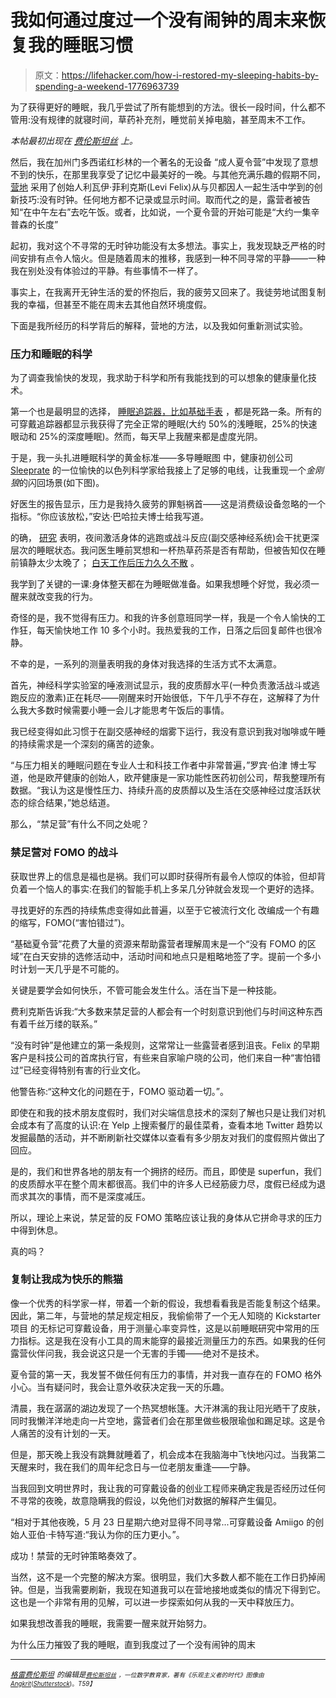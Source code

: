 # 我如何通过度过一个没有闹钟的周末来恢复我的睡眠习惯

> 原文：<https://lifehacker.com/how-i-restored-my-sleeping-habits-by-spending-a-weekend-1776963739>

为了获得更好的睡眠，我几乎尝试了所有能想到的方法。很长一段时间，什么都不管用:没有规律的就寝时间，草药补充剂，睡觉前关掉电脑，甚至周末不工作。



*本帖最初出现在* [*费伦斯坦丝*](https://medium.com/the-ferenstein-wire/why-stress-was-destroying-my-sleep-until-i-spent-a-weekend-without-clocks-92a906642263#.u3iradwri) *上。*

然后，我在加州门多西诺红杉林的一个著名的无设备 “成人夏令营”中发现了意想不到的快乐，在那里我享受了记忆中最美好的一晚。与其他充满乐趣的假期不同， [营地](http://campgrounded.org/) 采用了创始人利瓦伊·菲利克斯(Levi Felix)从与贝都因人一起生活中学到的创新技巧:没有时钟。任何地方都不记录或显示时间。取而代之的是，露营者被告知“在中午左右”去吃午饭。或者，比如说，一个夏令营的开始可能是“大约一集辛普森的长度”

起初，我对这个不寻常的无时钟功能没有太多想法。事实上，我发现缺乏严格的时间安排有点令人恼火。但是随着周末的推移，我感到一种不同寻常的平静——一种我在别处没有体验过的平静。有些事情不一样了。

事实上，在我离开无钟生活的爱的怀抱后，我的疲劳又回来了。我徒劳地试图复制我的幸福，但甚至不能在周末去其他自然环境度假。

下面是我所经历的科学背后的解释，营地的方法，以及我如何重新测试实验。

### 压力和睡眠的科学

为了调查我愉快的发现，我求助于科学和所有我能找到的可以想象的健康量化技术。

第一个也是最明显的选择， [睡眠追踪器，比如基础手表](http://www.theverge.com/2014/9/30/6868953/basis-peak-fitness-sleep-tracker-announcement-launch) ，都是死路一条。所有的可穿戴追踪器都显示我获得了完全正常的睡眠(大约 50%的浅睡眠，25%的快速眼动和 25%的深度睡眠)。然而，每天早上我醒来都是虚度光阴。

于是，我一头扎进睡眠科学的黄金标准——多导睡眠图 中，健康初创公司 [Sleeprate](https://www.sleeprate.com/) 的一位愉快的以色列科学家给我接上了足够的电线，让我重现一个*金刚狼*的闪回场景(如下图)。

好医生的报告显示，压力是我持久疲劳的罪魁祸首——这是消费级设备忽略的一个指标。“你应该放松，”安达·巴哈拉夫博士给我写道。

的确， [研究](https://www.researchgate.net/publication/8898752_Acute_Stress_Affects_Heart_Rate_Variability_During_Sleep) 表明，夜间激活身体的逃跑或战斗反应(副交感神经系统)会干扰更深层次的睡眠状态。我问医生睡前冥想和一杯热草药茶是否有帮助，但被告知仅在睡前镇静太少太晚了； [白天工作后压力久久不散](http://onlinelibrary.wiley.com/doi/10.1111/j.1365-2869.2012.00996.x/full) 。

我学到了关键的一课:身体整天都在为睡眠做准备。如果我想睡个好觉，我必须一醒来就改变我的行为。

奇怪的是，我不觉得有压力。和我的许多创意班同学一样，我是一个令人愉快的工作狂，每天愉快地工作 10 多个小时。我热爱我的工作，日落之后回复邮件也很冷静。

不幸的是，一系列的测量表明我的身体对我选择的生活方式不太满意。

首先，神经科学实验室的唾液测试显示，我的皮质醇水平(一种负责激活战斗或逃跑反应的激素)正在耗尽——刚醒来时开始很低，下午几乎不存在，这解释了为什么我大多数时候需要小睡一会儿才能思考午饭后的事情。

我已经变得如此习惯于在副交感神经的烟雾下运行，我没有意识到我对咖啡或午睡的持续需求是一个深刻的痛苦的迹象。

“与压力相关的睡眠问题在专业人士和科技工作者中非常普遍，”罗宾·伯津 博士写道，他是欧芹健康的创始人，欧芹健康是一家功能性医药初创公司，帮我整理所有数据。“我认为这是慢性压力、持续升高的皮质醇以及生活在交感神经过度活跃状态的综合结果，”她总结道。

那么，“禁足营”有什么不同之处呢？

### **禁足营对 FOMO 的战斗**

获取世界上的信息是福也是祸。我们可以即时获得所有最令人惊叹的体验，但却背负着一个恼人的事实:在我们的智能手机上多呆几分钟就会发现一个更好的选择。

寻找更好的东西的持续焦虑变得如此普遍，以至于它被流行文化 改编成一个有趣的缩写，FOMO(“害怕错过”)。

“基础夏令营”花费了大量的资源来帮助露营者理解周末是一个“没有 FOMO 的区域”在白天安排的选修活动中，活动时间和地点只是粗略地签了字。提前一个多小时计划一天几乎是不可能的。

关键是要学会如何快乐，不管可能会发生什么。活在当下是一种技能。

费利克斯告诉我:“大多数来禁足营的人都会有一个时刻意识到他们与时间这种东西有着千丝万缕的联系。”

“没有时钟”是他建立的第一条规则，这常常让一些露营者感到沮丧。Felix 的早期客户是科技公司的首席执行官，有些来自家喻户晓的公司，他们来自一种“害怕错过”已经变得特别有害的行业文化。

他警告称:“这种文化的问题在于，FOMO 驱动着一切。”。

即使在和我的技术朋友度假时，我们对尖端信息技术的深刻了解也只是让我们对机会成本有了高度的认识:在 Yelp 上搜索餐厅的最佳菜肴，查看本地 Twitter 趋势以发掘最酷的活动，并不断刷新社交媒体以查看有多少朋友对我们的度假照片做出了回应。

是的，我们和世界各地的朋友有一个拥挤的经历。而且，即使是 superfun，我们的皮质醇水平在整个周末都很高。我们中的许多人已经筋疲力尽，度假已经成为退而求其次的事情，而不是深度减压。

所以，理论上来说，禁足营的反 FOMO 策略应该让我的身体从它拼命寻求的压力中得到休息。

真的吗？

### **复制让我成为快乐的熊猫**

像一个优秀的科学家一样，带着一个新的假设，我想看看我是否能复制这个结果。因此，第二年，与营地的禁足规定相反，我偷偷带了一个无人知晓的 Kickstarter 项目 的无标记可穿戴设备，用于测量心率变异性，这是以前睡眠研究中常用的压力指标。这是我在没有小工具的周末能穿的最接近测量压力的东西。如果我的任何露营伙伴问我，我会说这只是一个无害的手镯——绝对不是技术。

夏令营的第一天，我发誓不做任何有压力的事情，并对我一直存在的 FOMO 格外小心。当有疑问时，我会让意外收获决定我一天的乐趣。

清晨，我在潺潺的湖边发现了一个热冥想帐篷。大汗淋漓的我让阳光晒干了皮肤，同时我懒洋洋地走向一片空地，露营者们会在那里做些极限瑜伽和踢足球。这是令人痛苦的没有计划的一天。

但是，那天晚上我没有跳舞就睡着了，机会成本在我脑海中飞快地闪过。当我第二天醒来时，我在我们的周年纪念日与一位老朋友重逢——宁静。

当我回到文明世界时，我让我的可穿戴设备的创业工程师来确定我是否经历过任何不寻常的夜晚，故意隐瞒我的假设，以免他们对数据的解释产生偏见。

“相对于其他夜晚，5 月 23 日星期六绝对显得不同寻常...可穿戴设备 Amiigo 的创始人亚伯·卡特写道:“我认为你的压力更小。”。

成功！禁营的无时钟策略奏效了。

当然，这不是一个完整的解决方案。很明显，我们大多数人都不能在工作日扔掉闹钟。但是，当我需要刷新，我现在知道我可以在营地接地或类似的情况下得到它。这也是一个非常有用的见解，可以进一步探索如何从我的一天中释放压力。

如果我想改善我的睡眠，我需要一醒来就开始努力。

为什么压力摧毁了我的睡眠，直到我度过了一个没有闹钟的周末

* * *

[<small>*格雷费伦斯坦*</small>](https://twitter.com/ferenstein) <small>*的编辑是*[<small>*费伦斯坦丝*</small>](https://medium.com/the-ferenstein-wire) <small>*，一位数学教育家，著有《乐观主义者的时代》*</small>[<small></small>](https://medium.com/the-ferenstein-wire/silicon-valley-s-political-endgame-summarized-1f395785f3c1#.vh7wxxd1h)*<small>*图像由*</small>[<small>*Angkrit*</small>](http://www.shutterstock.com/pic-286517330/stock-vector-sleepless-man-character-on-the-bed-with-bad-emotional-feeling-character-design-ubhealthy-concept.html)<small>*(*</small>[<small>*Shutterstock*</small>](http://shutterstock.com)<small>*)。*T59】</small>*</small>